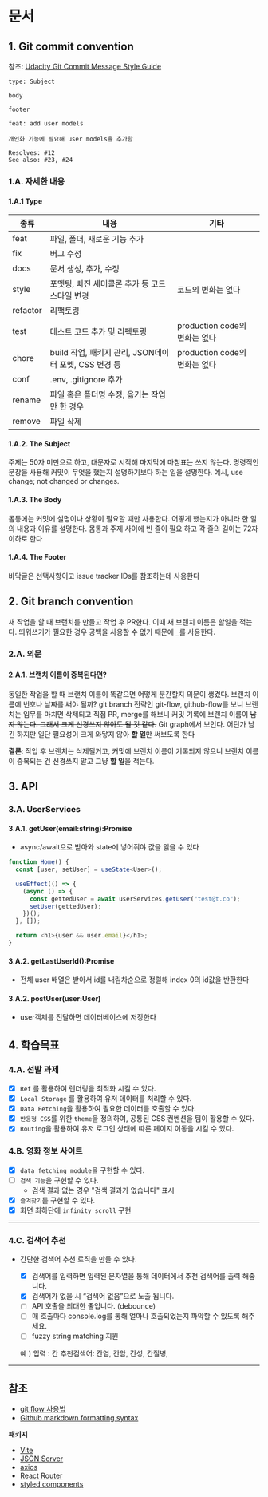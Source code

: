 # 문서

## 1. Git commit convention

참조: [Udacity Git Commit Message Style Guide](https://udacity.github.io/git-styleguide/)

```
type: Subject

body

footer
```

```
feat: add user models

개인화 기능에 필요해 user models을 추가함

Resolves: #12
See also: #23, #24
```

### 1.A. 자세한 내용

#### 1.A.1 **Type**

| 종류     | 내용                                                  | 기타                          |
| -------- | ----------------------------------------------------- | ----------------------------- |
| feat     | 파일, 폴더, 새로운 기능 추가                          |
| fix      | 버그 수정                                             |
| docs     | 문서 생성, 추가, 수정                                 |
| style    | 포멧팅, 빠진 세미콜론 추가 등 코드 스타일 변경        | 코드의 변화는 없다            |
| refactor | 리팩토링                                              |
| test     | 테스트 코드 추가 및 리펙토링                          | production code의 변화는 없다 |
| chore    | build 작업, 패키지 관리, JSON데이터 포멧, CSS 변경 등 | production code의 변화는 없다 |
| conf     | .env, .gitignore 추가                                 |
| rename   | 파일 혹은 폴더명 수정, 옮기는 작업만 한 경우          |
| remove   | 파일 삭제                                             |

#### 1.A.2. **The Subject**

주제는 50자 미만으로 하고, 대문자로 시작해 마지막에 마침표는 쓰지 않는다. 명령적인 문장을 사용해 커밋이 무엇을 했는지 설명하기보다 하는 일을 설명한다. 예시, use change; not changed or changes.

#### 1.A.3. **The Body**

몸통에는 커밋에 설명이나 상황이 필요할 때만 사용한다. 어떻게 했는지가 아니라 한 일의 내용과 이유를 설명한다.
몸통과 주제 사이에 빈 줄이 필요 하고 각 줄의 길이는 72자 이하로 한다

#### 1.A.4. **The Footer**

바닥글은 선택사항이고 issue tracker IDs를 참조하는데 사용한다

## 2. Git branch convention

새 작업을 할 때 브랜치를 만들고 작업 후 PR한다. 이때 새 브랜치 이름은 할일을 적는다. 띄워쓰기가 필요한 경우 공백을 사용할 수 없기 때문에 `_`를 사용한다.

### 2.A. 의문

#### 2.A.1. 브랜치 이름이 중복된다면?

동일한 작업을 할 때 브랜치 이름이 똑같으면 어떻게 분간할지 의문이 생겼다. 브랜치 이름에 번호나 날짜를 써야 될까? git branch 전략인 git-flow, github-flow를 보니 브랜치는 임무를 마치면 삭제되고 직접 PR, merge를 해보니 커밋 기록에 브랜치 이름이 ~~남지 않는다. 그래서 크게 신경쓰지 않아도 될 것 같다.~~ Git graph에서 보인다. 어딘가 남긴 하지만 일단 필요성이 크게 와닿지 않아 **할 일**만 써보도록 한다

**결론**: 작업 후 브랜치는 삭제될거고, 커밋에 브랜치 이름이 기록되지 않으니 브랜치 이름이 중복되는 건 신경쓰지 말고 그냥 **할 일**을 적는다.

## 3. API

### 3.A. UserServices

#### 3.A.1. getUser(email:string):Promise<User>

- async/await으로 받아와 state에 넣어줘야 값을 읽을 수 있다

```ts
function Home() {
  const [user, setUser] = useState<User>();

  useEffect(() => {
    (async () => {
      const gettedUser = await userServices.getUser("test@t.co");
      setUser(gettedUser);
    })();
  }, []);

  return <h1>{user && user.email}</h1>;
}
```

#### 3.A.2. getLastUserId():Promise<number>

- 전체 user 배열은 받아서 id를 내림차순으로 정렬해 index 0의 id값을 반환한다

#### 3.A.2. postUser(user:User)

- user객체를 전달하면 데이터베이스에 저장한다

## 4. 학습목표

### 4.A. 선발 과제

- [x] `Ref` 를 활용하여 렌더링을 최적화 시킬 수 있다.
- [x] `Local Storage` 를 활용하여 유저 데이터를 처리할 수 있다.
- [x] `Data Fetching`을 활용하여 필요한 데이터를 호출할 수 있다.
- [x] `반응형 CSS`를 위한 `theme`을 정의하여, 공통된 CSS 컨벤션을 팀이 활용할 수 있다.
- [x] `Routing`을 활용하여 유저 로그인 상태에 따른 페이지 이동을 시킬 수 있다.

### 4.B. 영화 정보 사이트

- [x] `data fetching module`을 구현할 수 있다.
- [ ] `검색 기능`을 구현할 수 있다.
  - 검색 결과 없는 경우 "검색 결과가 없습니다" 표시
- [x] `즐겨찾기`를 구현할 수 있다.
- [x] 화면 최하단에 `infinity scroll` 구현

---

### 4.C. 검색어 추천

- 간단한 검색어 추천 로직을 만들 수 있다.

  - [x] 검색어를 입력하면 입력된 문자열을 통해 데이터에서 추천 검색어를 출력 해줍니다.
  - [x] 검색어가 없을 시 “검색어 없음”으로 노출 됩니다.
  - [ ] API 호출을 최대한 줄입니다. (debounce)
  - [ ] 매 호출마다 console.log를 통해 얼마나 호출되었는지 파악할 수 있도록 해주세요.
  - [ ] fuzzy string matching 지원

  예 ) 입력 : 간 추천검색어: 간염, 간암, 간성, 간질병,

---

## 참조

- [git flow 사용법](https://blckchainetc.tistory.com/352)
- [Github markdown formatting syntax](https://docs.github.com/en/get-started/writing-on-github/getting-started-with-writing-and-formatting-on-github/basic-writing-and-formatting-syntax)

**패키지**

- [Vite](https://vitejs-kr.github.io)
- [JSON Server](https://github.com/typicode/json-server)
- [axios](https://axios-http.com/kr/)
- [React Router](https://reactrouter.com/docs/en/v6)
- [styled components](https://styled-components.com)

